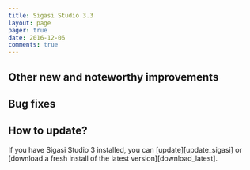 ```yaml
---
title: Sigasi Studio 3.3
layout: page
pager: true
date: 2016-12-06
comments: true
---
```




## Other new and noteworthy improvements


## Bug fixes


## How to update?

If you have Sigasi Studio 3 installed, you can [update][update_sigasi] or [download a fresh install of the latest version][download_latest].
